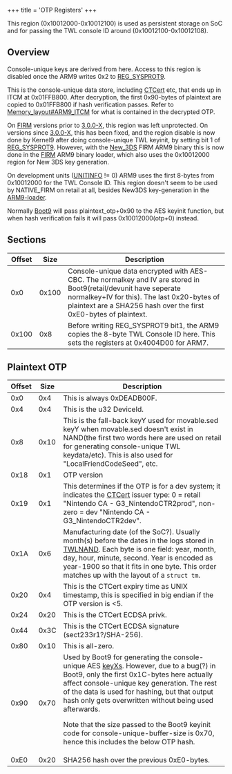+++
title = 'OTP Registers'
+++

This region (0x10012000-0x10012100) is used as persistent storage on SoC
and for passing the TWL console ID around (0x10012100-0x10012108).

## Overview

Console-unique keys are derived from here. Access to this region is
disabled once the ARM9 writes 0x2 to [REG_SYSPROT9](CONFIG "wikilink").

This is the console-unique data store, including
[CTCert](CTCert "wikilink") etc, that ends up in ITCM at 0x01FFB800.
After decryption, the first 0x90-bytes of plaintext are copied to
0x01FFB800 if hash verification passes. Refer to
[Memory_layout#ARM9_ITCM](Memory_layout#arm9_itcm "wikilink") for what
is contained in the decrypted OTP.

On [FIRM](FIRM "wikilink") versions prior to
[3.0.0-X](3.0.0-6 "wikilink"), this region was left unprotected. On
versions since [3.0.0-X](3.0.0-6 "wikilink"), this has been fixed, and
the region disable is now done by Kernel9 after doing console-unique TWL
keyinit, by setting bit 1 of [REG_SYSPROT9](CONFIG "wikilink"). However,
with the [New_3DS](New_3DS "wikilink") FIRM ARM9 binary this is now done
in the [FIRM](FIRM "wikilink") ARM9 binary loader, which also uses the
0x10012000 region for New 3DS key generation.

On development units ([UNITINFO](CONFIG "wikilink") != 0) ARM9 uses the
first 8-bytes from 0x10012000 for the TWL Console ID. This region
doesn't seem to be used by NATIVE_FIRM on retail at all, besides New3DS
key-generation in the [ARM9-loader](FIRM "wikilink").

Normally [Boot9](Bootloader "wikilink") will pass plaintext_otp+0x90 to
the AES keyinit function, but when hash verification fails it will pass
0x10012000(otp+0) instead.

## Sections

| Offset | Size  | Description                                                                                                                                                                                                                          |
|--------|-------|--------------------------------------------------------------------------------------------------------------------------------------------------------------------------------------------------------------------------------------|
| 0x0    | 0x100 | Console-unique data encrypted with AES-CBC. The normalkey and IV are stored in Boot9(retail/devunit have seperate normalkey+IV for this). The last 0x20-bytes of plaintext are a SHA256 hash over the first 0xE0-bytes of plaintext. |
| 0x100  | 0x8   | Before writing REG_SYSPROT9 bit1, the ARM9 copies the 8-byte TWL Console ID here. This sets the registers at 0x4004D00 for ARM7.                                                                                                     |

## Plaintext OTP

<table>
<thead>
<tr class="header">
<th>Offset</th>
<th>Size</th>
<th>Description</th>
</tr>
</thead>
<tbody>
<tr class="odd">
<td>0x0</td>
<td>0x4</td>
<td>This is always 0xDEADB00F.</td>
</tr>
<tr class="even">
<td>0x4</td>
<td>0x4</td>
<td>This is the u32 DeviceId.</td>
</tr>
<tr class="odd">
<td>0x8</td>
<td>0x10</td>
<td>This is the fall-back keyY used for movable.sed keyY when
movable.sed doesn't exist in NAND(the first two words here are used on
retail for generating console-unique TWL keydata/etc). This is also used
for "LocalFriendCodeSeed", etc.</td>
</tr>
<tr class="even">
<td>0x18</td>
<td>0x1</td>
<td>OTP version</td>
</tr>
<tr class="odd">
<td>0x19</td>
<td>0x1</td>
<td>This determines if the OTP is for a dev system; it indicates the
<a {{% href "../CTCert" %}} title="wikilink">CTCert</a> issuer type: 0 = retail
"Nintendo CA - G3_NintendoCTR2prod", non-zero = dev "Nintendo CA -
G3_NintendoCTR2dev".</td>
</tr>
<tr class="even">
<td>0x1A</td>
<td>0x6</td>
<td>Manufacturing date (of the SoC?). Usually month(s) before the
dates in the logs stored in <a {{% href "../Flash_Filesystem" %}}
title="wikilink">TWLNAND</a>. Each byte is one field: year, month, day,
hour, minute, second. Year is encoded as year-1900 so that it fits in
one byte. This order matches up with the layout of a
<code>struct tm</code>.</td>
</tr>
<tr class="odd">
<td>0x20</td>
<td>0x4</td>
<td>This is the CTCert expiry time as UNIX timestamp, this is
specified in big endian if the OTP version is &lt;5.</td>
</tr>
<tr class="even">
<td>0x24</td>
<td>0x20</td>
<td>This is the CTCert ECDSA privk.</td>
</tr>
<tr class="odd">
<td>0x44</td>
<td>0x3C</td>
<td>This is the CTCert ECDSA signature (sect233r1?/SHA-256).</td>
</tr>
<tr class="even">
<td>0x80</td>
<td>0x10</td>
<td>This is all-zero.</td>
</tr>
<tr class="odd">
<td>0x90</td>
<td>0x70</td>
<td>Used by Boot9 for generating the console-unique AES <a
{{% href "../AES_Registers" %}} title="wikilink">keyXs</a>. However, due to a
bug(?) in Boot9, only the first 0x1C-bytes here actually affect
console-unique key generation. The rest of the data is used for hashing,
but that output hash only gets overwritten without being used
afterwards.</p>
<p>Note that the size passed to the Boot9 keyinit code for
console-unique-buffer-size is 0x70, hence this includes the below OTP
hash.</td>
</tr>
<tr class="even">
<td>0xE0</td>
<td>0x20</td>
<td>SHA256 hash over the previous 0xE0-bytes.</td>
</tr>
</tbody>
</table>
